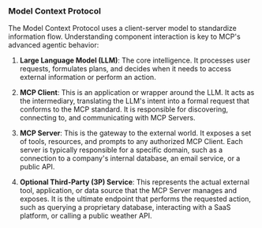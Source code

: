 ### Model Context Protocol

The Model Context Protocol uses a client-server model to standardize information flow. Understanding component interaction is key to MCP's advanced agentic behavior:


1. **Large Language Model (LLM)**: The core intelligence. It processes user requests, formulates plans, and decides when it needs to access external information or perform an action.

2. **MCP Client**: This is an application or wrapper around the LLM. It acts as the intermediary, translating the LLM's intent into a formal request that conforms to the MCP standard. It is responsible for discovering, connecting to, and communicating with MCP Servers.

3. **MCP Server**: This is the gateway to the external world. It exposes a set of tools, resources, and prompts to any authorized MCP Client. Each server is typically responsible for a specific domain, such as a connection to a company's internal database, an email service, or a public API.

4. **​Optional Third-Party (3P) Service**: This represents the actual external tool, application, or data source that the MCP Server manages and exposes. It is the ultimate endpoint that performs the requested action, such as querying a proprietary database, interacting with a SaaS platform, or calling a public weather API.
